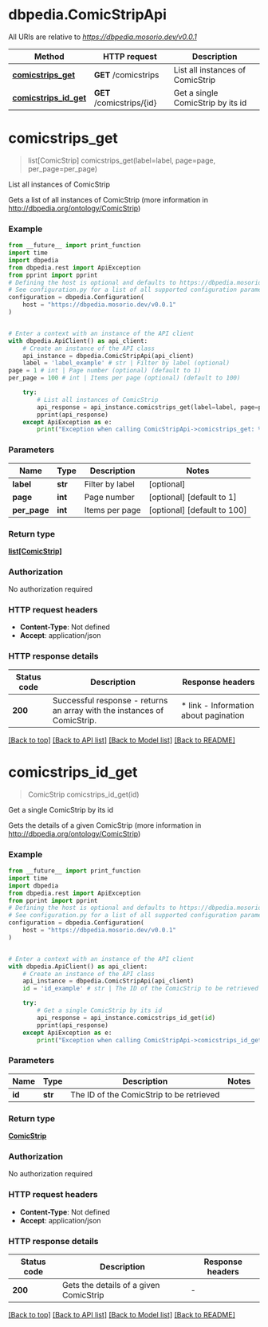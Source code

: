 # dbpedia.ComicStripApi

All URIs are relative to *https://dbpedia.mosorio.dev/v0.0.1*

Method | HTTP request | Description
------------- | ------------- | -------------
[**comicstrips_get**](ComicStripApi.md#comicstrips_get) | **GET** /comicstrips | List all instances of ComicStrip
[**comicstrips_id_get**](ComicStripApi.md#comicstrips_id_get) | **GET** /comicstrips/{id} | Get a single ComicStrip by its id


# **comicstrips_get**
> list[ComicStrip] comicstrips_get(label=label, page=page, per_page=per_page)

List all instances of ComicStrip

Gets a list of all instances of ComicStrip (more information in http://dbpedia.org/ontology/ComicStrip)

### Example

```python
from __future__ import print_function
import time
import dbpedia
from dbpedia.rest import ApiException
from pprint import pprint
# Defining the host is optional and defaults to https://dbpedia.mosorio.dev/v0.0.1
# See configuration.py for a list of all supported configuration parameters.
configuration = dbpedia.Configuration(
    host = "https://dbpedia.mosorio.dev/v0.0.1"
)


# Enter a context with an instance of the API client
with dbpedia.ApiClient() as api_client:
    # Create an instance of the API class
    api_instance = dbpedia.ComicStripApi(api_client)
    label = 'label_example' # str | Filter by label (optional)
page = 1 # int | Page number (optional) (default to 1)
per_page = 100 # int | Items per page (optional) (default to 100)

    try:
        # List all instances of ComicStrip
        api_response = api_instance.comicstrips_get(label=label, page=page, per_page=per_page)
        pprint(api_response)
    except ApiException as e:
        print("Exception when calling ComicStripApi->comicstrips_get: %s\n" % e)
```

### Parameters

Name | Type | Description  | Notes
------------- | ------------- | ------------- | -------------
 **label** | **str**| Filter by label | [optional] 
 **page** | **int**| Page number | [optional] [default to 1]
 **per_page** | **int**| Items per page | [optional] [default to 100]

### Return type

[**list[ComicStrip]**](ComicStrip.md)

### Authorization

No authorization required

### HTTP request headers

 - **Content-Type**: Not defined
 - **Accept**: application/json

### HTTP response details
| Status code | Description | Response headers |
|-------------|-------------|------------------|
**200** | Successful response - returns an array with the instances of ComicStrip. |  * link - Information about pagination <br>  |

[[Back to top]](#) [[Back to API list]](../README.md#documentation-for-api-endpoints) [[Back to Model list]](../README.md#documentation-for-models) [[Back to README]](../README.md)

# **comicstrips_id_get**
> ComicStrip comicstrips_id_get(id)

Get a single ComicStrip by its id

Gets the details of a given ComicStrip (more information in http://dbpedia.org/ontology/ComicStrip)

### Example

```python
from __future__ import print_function
import time
import dbpedia
from dbpedia.rest import ApiException
from pprint import pprint
# Defining the host is optional and defaults to https://dbpedia.mosorio.dev/v0.0.1
# See configuration.py for a list of all supported configuration parameters.
configuration = dbpedia.Configuration(
    host = "https://dbpedia.mosorio.dev/v0.0.1"
)


# Enter a context with an instance of the API client
with dbpedia.ApiClient() as api_client:
    # Create an instance of the API class
    api_instance = dbpedia.ComicStripApi(api_client)
    id = 'id_example' # str | The ID of the ComicStrip to be retrieved

    try:
        # Get a single ComicStrip by its id
        api_response = api_instance.comicstrips_id_get(id)
        pprint(api_response)
    except ApiException as e:
        print("Exception when calling ComicStripApi->comicstrips_id_get: %s\n" % e)
```

### Parameters

Name | Type | Description  | Notes
------------- | ------------- | ------------- | -------------
 **id** | **str**| The ID of the ComicStrip to be retrieved | 

### Return type

[**ComicStrip**](ComicStrip.md)

### Authorization

No authorization required

### HTTP request headers

 - **Content-Type**: Not defined
 - **Accept**: application/json

### HTTP response details
| Status code | Description | Response headers |
|-------------|-------------|------------------|
**200** | Gets the details of a given ComicStrip |  -  |

[[Back to top]](#) [[Back to API list]](../README.md#documentation-for-api-endpoints) [[Back to Model list]](../README.md#documentation-for-models) [[Back to README]](../README.md)

